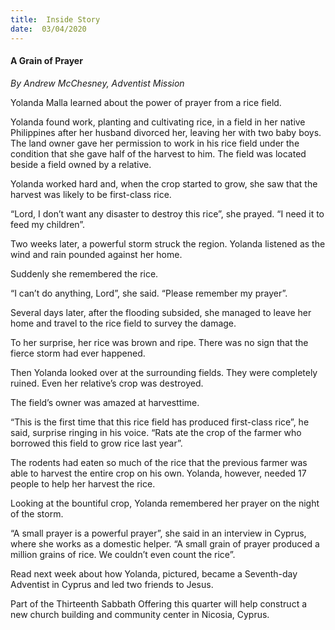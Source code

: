 ```yaml
---
title:  Inside Story
date:  03/04/2020
---
```


#### A Grain of Prayer

_By Andrew McChesney, Adventist Mission_

Yolanda Malla learned about the power of prayer from a rice field.

Yolanda found work, planting and cultivating rice, in a field in her native Philippines after her husband divorced her, leaving her with two baby boys. The land owner gave her permission to work in his rice field under the condition that she gave half of the harvest to him. The field was located beside a field owned by a relative.

Yolanda worked hard and, when the crop started to grow, she saw that the harvest was likely to be first-class rice.

“Lord, I don’t want any disaster to destroy this rice”, she prayed. “I need it to feed my children”.

Two weeks later, a powerful storm struck the region. Yolanda listened as the wind and rain pounded against her home.

Suddenly she remembered the rice.

“I can’t do anything, Lord”, she said. “Please remember my prayer”.

Several days later, after the flooding subsided, she managed to leave her home and travel to the rice field to survey the damage.

To her surprise, her rice was brown and ripe. There was no sign that the fierce storm had ever happened.

Then Yolanda looked over at the surrounding fields. They were completely ruined. Even her relative’s crop was destroyed.

The field’s owner was amazed at harvesttime.

“This is the first time that this rice field has produced first-class rice”, he said, surprise ringing in his voice. “Rats ate the crop of the farmer who borrowed this field to grow rice last year”.

The rodents had eaten so much of the rice that the previous farmer was able to harvest the entire crop on his own. Yolanda, however, needed 17 people to help her harvest the rice.

Looking at the bountiful crop, Yolanda remembered her prayer on the night of the storm.

“A small prayer is a powerful prayer”, she said in an interview in Cyprus, where she works as a domestic helper. “A small grain of prayer produced a million grains of rice. We couldn’t even count the rice”.

Read next week about how Yolanda, pictured, became a Seventh-day Adventist in Cyprus and led two friends to Jesus.

Part of the Thirteenth Sabbath Offering this quarter will help construct a new church building and community center in Nicosia, Cyprus.
